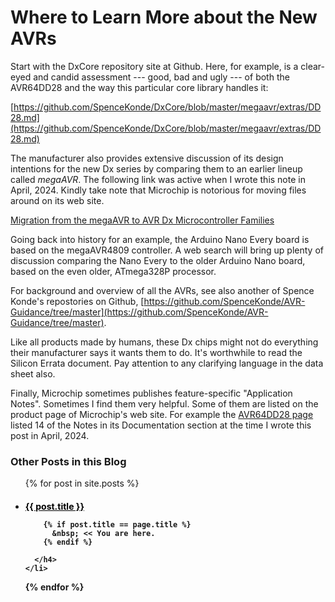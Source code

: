 # Where to Learn More about the New AVRs

Start with the DxCore repository site at Github. Here, for example, is a clear-eyed and candid assessment --- good, bad and ugly --- of both the AVR64DD28 and the way this particular core library handles it:

[https://github.com/SpenceKonde/DxCore/blob/master/megaavr/extras/DD28.md](https://github.com/SpenceKonde/DxCore/blob/master/megaavr/extras/DD28.md)

The manufacturer also provides extensive discussion of its design intentions for the new Dx series by comparing them to an earlier lineup called *megaAVR*. The following link was active when I wrote this note in April, 2024. Kindly take note that Microchip is notorious for moving files around on its web site. 

[Migration from the megaAVR to AVR Dx Microcontroller Families](https://onlinedocs.microchip.com/pr/GUID-51D4F2DF-E4D3-4379-8E03-9AAF2593C7DA-en-US-3/index.html?GUID-824D7D20-C233-4D55-BBC8-00AE9BCEB048)

Going back into history for an example, the Arduino Nano Every board is based on the megaAVR4809 controller. A web search will bring up plenty of discussion comparing the Nano Every to the older Arduino Nano board, based on the even older, ATmega328P processor.

For background and overview of all the AVRs, see also another of Spence Konde's repostories on Github, [https://github.com/SpenceKonde/AVR-Guidance/tree/master](https://github.com/SpenceKonde/AVR-Guidance/tree/master).

Like all products made by humans, these Dx chips might not do everything their manufacturer says it wants them to do. It's worthwhile to read the Silicon Errata document. Pay attention to any clarifying language in the data sheet also.

Finally, Microchip sometimes publishes feature-specific "Application Notes". Sometimes I find them very helpful. Some of them are listed on the product page of Microchip's web site. For example the [AVR64DD28 page](https://www.microchip.com/en-us/product/avr64dd28) listed 14 of the Notes in its Documentation section at the time I wrote this post in April, 2024. 


### Other Posts in this Blog 

<ul>
  {% for post in site.posts %}
    <li>
      <h4>
        <a href="{{site.baseurl}}{{ post.url }}"       
        {% if post.title == page.title %}
           style="color: black;"
        {% endif %}>{{ post.title }}
        </a>
        
        {% if post.title == page.title %}
          &nbsp; << You are here.
        {% endif %}
        
      </h4>
    </li>
  {% endfor %}
</ul>

